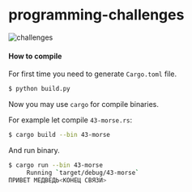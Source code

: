 # programming-challenges

![challenges](https://i.imgur.com/2n1IBkC.png)

#### How to compile
For first time you need to generate `Cargo.toml` file.
```bash
$ python build.py
```

Now you may use `cargo` for compile binaries.

For example let compile `43-morse.rs`:
```bash
$ cargo build --bin 43-morse
```

And run binary.
```bash
$ cargo run --bin 43-morse
     Running `target/debug/43-morse`
ПРИВЕТ МЕДВЕДЬ<КОНЕЦ СВЯЗИ>
```